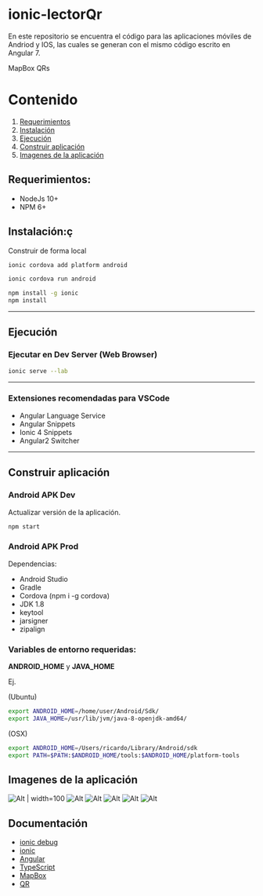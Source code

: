 # ionic-lectorQr

En este repositorio se encuentra el código para las aplicaciones móviles de Andriod y IOS, las cuales se generan con el mismo código escrito en Angular 7.

MapBox
QRs


# Contenido
1. [Requerimientos](#Requerimientos)
2. [Instalación](#Instalación)
3. [Ejecución](#Ejecución)
4. [Construir aplicación](#construir-aplicación)
5. [Imagenes de la aplicación](#Imagenes-de-la-aplicación)


## Requerimientos:

- NodeJs 10+
- NPM 6+

## Instalación:ç

Construir de forma local

```bash
ionic cordova add platform android

ionic cordova run android
```


``` bash
npm install -g ionic
npm install
```
---

## Ejecución

### Ejecutar en Dev Server (Web Browser)

``` bash
ionic serve --lab
```

---

### Extensiones recomendadas para VSCode

- Angular Language Service
- Angular Snippets
- Ionic 4 Snippets
- Angular2 Switcher


---

## Construir aplicación

### Android APK Dev

Actualizar versión de la aplicación.

```bash
npm start
```

### Android APK Prod

Dependencias:

- Android Studio
- Gradle
- Cordova (npm i -g cordova)
- JDK 1.8
- keytool
- jarsigner
- zipalign

### Variables de entorno requeridas:

**ANDROID_HOME** y **JAVA_HOME**

Ej. 

(Ubuntu)
```bash
export ANDROID_HOME=/home/user/Android/Sdk/ 
export JAVA_HOME=/usr/lib/jvm/java-8-openjdk-amd64/ 
```

(OSX)
```bash
export ANDROID_HOME=/Users/ricardo/Library/Android/sdk
export PATH=$PATH:$ANDROID_HOME/tools:$ANDROID_HOME/platform-tools
```

## Imagenes de la aplicación

![Alt](/img/home.png "Inicio") | width=100
![Alt](/img/historial.png "Historial")
![Alt](/img/share.png "Compartir")
![Alt](/img/map.png "Mapa 3D")
![Alt](/img/qr.png "Lector QR")
![Alt](/img/qr3.png "Lector QR")



## Documentación
* [ionic debug](https://ionicframework.com/docs/appflow/quickstart/deploy)
* [ionic](https://ionicframework.com/docs/intro)
* [Angular](https://angular.io/docs)
* [TypeScript](https://www.typescriptlang.org/docs/home.html)
* [MapBox](https://www.mapbox.com/)
* [QR](https://www.qrcode.es/es/home/)

